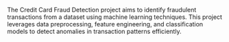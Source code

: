 The Credit Card Fraud Detection project aims to identify fraudulent transactions from a dataset using machine learning techniques. This project leverages data preprocessing, feature engineering, and classification models to detect anomalies in transaction patterns efficiently.
